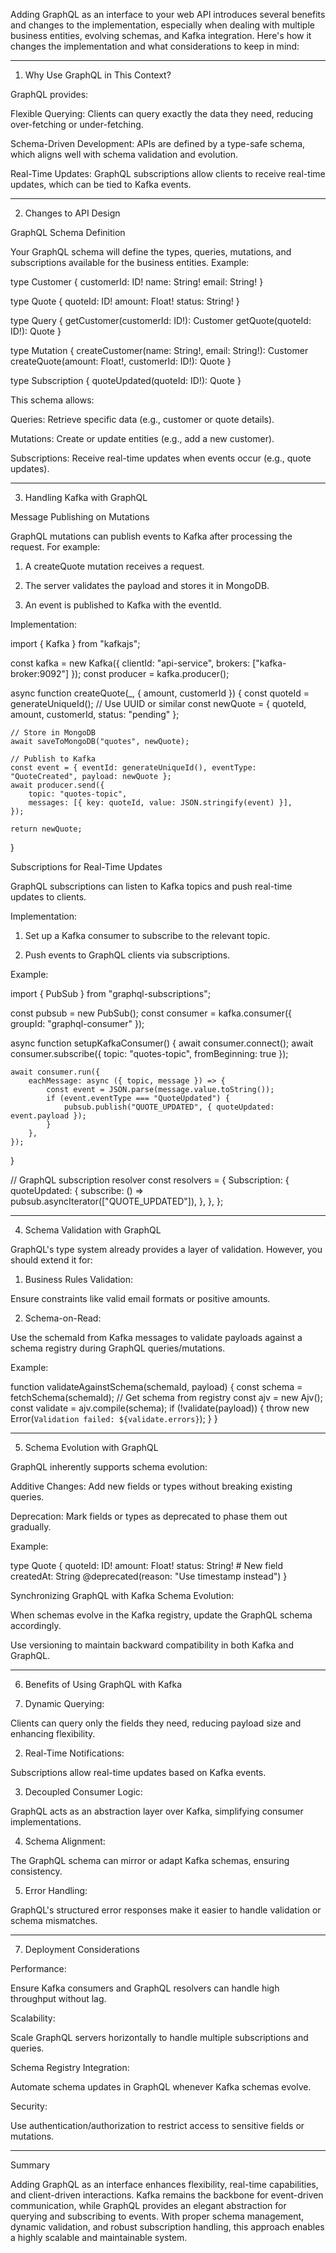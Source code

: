 Adding GraphQL as an interface to your web API introduces several benefits and changes to the implementation, especially when dealing with multiple business entities, evolving schemas, and Kafka integration. Here's how it changes the implementation and what considerations to keep in mind:


---

1. Why Use GraphQL in This Context?

GraphQL provides:

Flexible Querying: Clients can query exactly the data they need, reducing over-fetching or under-fetching.

Schema-Driven Development: APIs are defined by a type-safe schema, which aligns well with schema validation and evolution.

Real-Time Updates: GraphQL subscriptions allow clients to receive real-time updates, which can be tied to Kafka events.



---

2. Changes to API Design

GraphQL Schema Definition

Your GraphQL schema will define the types, queries, mutations, and subscriptions available for the business entities. Example:

type Customer {
    customerId: ID!
    name: String!
    email: String!
}

type Quote {
    quoteId: ID!
    amount: Float!
    status: String!
}

type Query {
    getCustomer(customerId: ID!): Customer
    getQuote(quoteId: ID!): Quote
}

type Mutation {
    createCustomer(name: String!, email: String!): Customer
    createQuote(amount: Float!, customerId: ID!): Quote
}

type Subscription {
    quoteUpdated(quoteId: ID!): Quote
}

This schema allows:

Queries: Retrieve specific data (e.g., customer or quote details).

Mutations: Create or update entities (e.g., add a new customer).

Subscriptions: Receive real-time updates when events occur (e.g., quote updates).



---

3. Handling Kafka with GraphQL

Message Publishing on Mutations

GraphQL mutations can publish events to Kafka after processing the request. For example:

1. A createQuote mutation receives a request.


2. The server validates the payload and stores it in MongoDB.


3. An event is published to Kafka with the eventId.



Implementation:

import { Kafka } from "kafkajs";

const kafka = new Kafka({ clientId: "api-service", brokers: ["kafka-broker:9092"] });
const producer = kafka.producer();

async function createQuote(_, { amount, customerId }) {
    const quoteId = generateUniqueId(); // Use UUID or similar
    const newQuote = { quoteId, amount, customerId, status: "pending" };

    // Store in MongoDB
    await saveToMongoDB("quotes", newQuote);

    // Publish to Kafka
    const event = { eventId: generateUniqueId(), eventType: "QuoteCreated", payload: newQuote };
    await producer.send({
        topic: "quotes-topic",
        messages: [{ key: quoteId, value: JSON.stringify(event) }],
    });

    return newQuote;
}

Subscriptions for Real-Time Updates

GraphQL subscriptions can listen to Kafka topics and push real-time updates to clients.

Implementation:

1. Set up a Kafka consumer to subscribe to the relevant topic.


2. Push events to GraphQL clients via subscriptions.



Example:

import { PubSub } from "graphql-subscriptions";

const pubsub = new PubSub();
const consumer = kafka.consumer({ groupId: "graphql-consumer" });

async function setupKafkaConsumer() {
    await consumer.connect();
    await consumer.subscribe({ topic: "quotes-topic", fromBeginning: true });

    await consumer.run({
        eachMessage: async ({ topic, message }) => {
            const event = JSON.parse(message.value.toString());
            if (event.eventType === "QuoteUpdated") {
                pubsub.publish("QUOTE_UPDATED", { quoteUpdated: event.payload });
            }
        },
    });
}

// GraphQL subscription resolver
const resolvers = {
    Subscription: {
        quoteUpdated: {
            subscribe: () => pubsub.asyncIterator(["QUOTE_UPDATED"]),
        },
    },
};


---

4. Schema Validation with GraphQL

GraphQL's type system already provides a layer of validation. However, you should extend it for:

1. Business Rules Validation:

Ensure constraints like valid email formats or positive amounts.



2. Schema-on-Read:

Use the schemaId from Kafka messages to validate payloads against a schema registry during GraphQL queries/mutations.




Example:

function validateAgainstSchema(schemaId, payload) {
    const schema = fetchSchema(schemaId); // Get schema from registry
    const ajv = new Ajv();
    const validate = ajv.compile(schema);
    if (!validate(payload)) {
        throw new Error(`Validation failed: ${validate.errors}`);
    }
}


---

5. Schema Evolution with GraphQL

GraphQL inherently supports schema evolution:

Additive Changes: Add new fields or types without breaking existing queries.

Deprecation: Mark fields or types as deprecated to phase them out gradually.


Example:

type Quote {
    quoteId: ID!
    amount: Float!
    status: String!
    # New field
    createdAt: String @deprecated(reason: "Use timestamp instead")
}

Synchronizing GraphQL with Kafka Schema Evolution:

When schemas evolve in the Kafka registry, update the GraphQL schema accordingly.

Use versioning to maintain backward compatibility in both Kafka and GraphQL.



---

6. Benefits of Using GraphQL with Kafka

1. Dynamic Querying:

Clients can query only the fields they need, reducing payload size and enhancing flexibility.



2. Real-Time Notifications:

Subscriptions allow real-time updates based on Kafka events.



3. Decoupled Consumer Logic:

GraphQL acts as an abstraction layer over Kafka, simplifying consumer implementations.



4. Schema Alignment:

The GraphQL schema can mirror or adapt Kafka schemas, ensuring consistency.



5. Error Handling:

GraphQL's structured error responses make it easier to handle validation or schema mismatches.





---

7. Deployment Considerations

Performance:

Ensure Kafka consumers and GraphQL resolvers can handle high throughput without lag.


Scalability:

Scale GraphQL servers horizontally to handle multiple subscriptions and queries.


Schema Registry Integration:

Automate schema updates in GraphQL whenever Kafka schemas evolve.


Security:

Use authentication/authorization to restrict access to sensitive fields or mutations.




---

Summary

Adding GraphQL as an interface enhances flexibility, real-time capabilities, and client-driven interactions. Kafka remains the backbone for event-driven communication, while GraphQL provides an elegant abstraction for querying and subscribing to events. With proper schema management, dynamic validation, and robust subscription handling, this approach enables a highly scalable and maintainable system.

